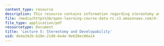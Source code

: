 ```yaml
---
content_type: resource
description: This resource contains information regarding stereotomy and developability.
file: /media/https%3A/open-learning-course-data-rc.s3.amazonaws.com/4-105-geometric-disciplines-and-architecture-skills-reciprocal-methodologies-fall-2012/de4a342bb10e21d06e4e9e630ec06a14_MIT4_105F12_lec5-stereo.pdf
file_type: application/pdf
resourcetype: Document
title: 'Lecture 5: Stereotomy and Developability'
uid: de4a342b-b10e-21d0-6e4e-9e630ec06a14
---
```

